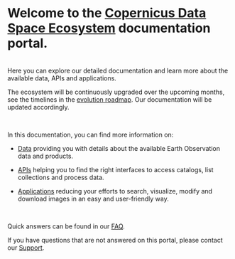 # Welcome to the [ Copernicus Data Space Ecosystem](https://dataspace.copernicus.eu/#/) documentation portal.
<br>
Here you can explore our detailed documentation and learn more about the available data, APIs and applications.

The ecosystem will be continuously upgraded over the upcoming months, see the timelines in the [evolution roadmap](/Roadmap.md). Our documentation will be updated accordingly.

<br>

In this documentation, you can find more information on:

* [Data](/Data.md) providing you with details about the available Earth Observation data and products.

* [APIs](/APIs.md) helping you to find the right interfaces to access catalogs, list collections and process data.

* [Applications](/Applications.md) reducing your efforts to search, visualize, modify and download images in an easy and user-friendly way.
<br>

Quick answers can be found in our [FAQ](/FAQ.md).

If you have questions that are not answered on this portal, please contact our [Support](/Support.md).
